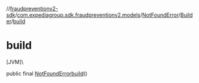 //[fraudpreventionv2-sdk](../../../../index.md)/[com.expediagroup.sdk.fraudpreventionv2.models](../../index.md)/[NotFoundError](../index.md)/[Builder](index.md)/[build](build.md)

# build

[JVM]\

public final [NotFoundError](../index.md)[build](build.md)()
